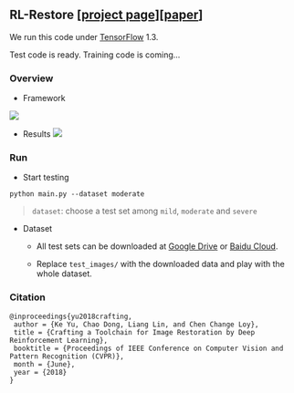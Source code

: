 ## RL-Restore [[project page](http://mmlab.ie.cuhk.edu.hk/projects/RL-Restore/)][[paper](https://arxiv.org/abs/1804.03312)]
We run this code under [TensorFlow](https://www.tensorflow.org/) 1.3.

Test code is ready. Training code is coming...

### Overview

- Framework
<img src='http://mmlab.ie.cuhk.edu.hk/projects/RL-Restore/support/framework.png' align="center">

- Results
![](http://mmlab.ie.cuhk.edu.hk/projects/RL-Restore/support/restore.gif)

### Run
- Start testing
```
python main.py --dataset moderate
```
> `dataset`: choose a test set among `mild`, `moderate` and `severe`

- Dataset

  - All test sets can be downloaded at [Google Drive](https://drive.google.com/open?id=19z2s1e3zT8_1J9ZtsCOrzUSsrQahuINo) or [Baidu Cloud](https://pan.baidu.com/s/1RXTcfI-mne5YZh3myQcjzQ). 

  - Replace `test_images/` with the downloaded data and play with the whole dataset.

### Citation

    @inproceedings{yu2018crafting,
     author = {Ke Yu, Chao Dong, Liang Lin, and Chen Change Loy},
     title = {Crafting a Toolchain for Image Restoration by Deep Reinforcement Learning},
     booktitle = {Proceedings of IEEE Conference on Computer Vision and Pattern Recognition (CVPR)},
     month = {June},
     year = {2018} 
    }